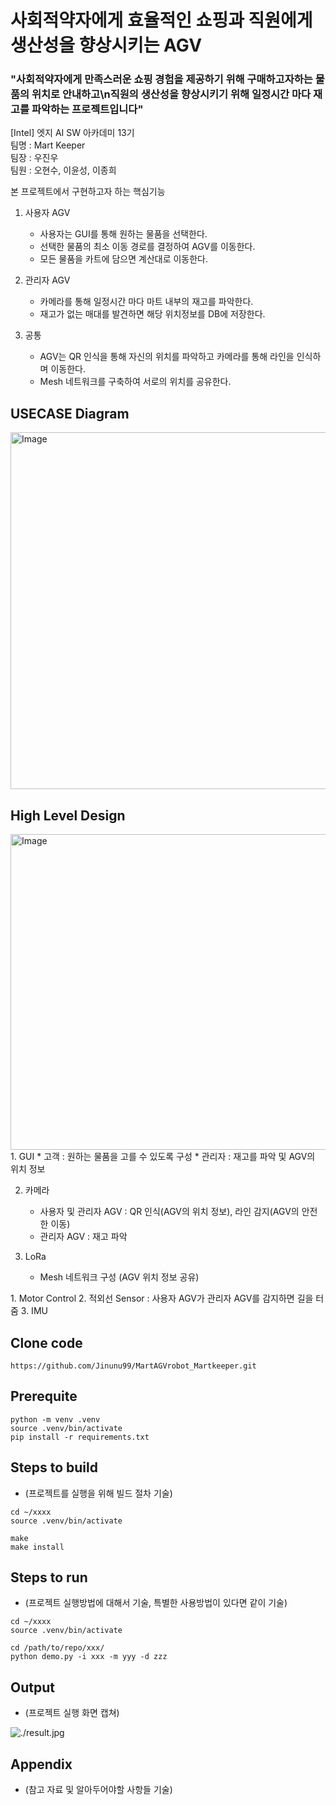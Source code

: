 # 사회적약자에게 효율적인 쇼핑과 직원에게 생산성을 향상시키는 AGV
### "사회적약자에게 만족스러운 쇼핑 경험을 제공하기 위해 구매하고자하는 물품의 위치로 안내하고\n직원의 생산성을 향상시키기 위해  일정시간 마다 재고를 파악하는 프로젝트입니다"

[Intel] 엣지 AI SW 아카데미 13기  
팀명 : Mart Keeper  
팀장 : 우진우  
팀원 : 오현수, 이윤성, 이종희  

  
본 프로젝트에서 구현하고자 하는 핵심기능  
1. 사용자 AGV  
   * 사용자는 GUI를 통해 원하는 물품을 선택한다.
   * 선택한 물품의 최소 이동 경로를 결정하여 AGV를 이동한다.
   * 모든 물품을 카트에 담으면 계산대로 이동한다.

2. 관리자 AGV  
   * 카메라를 통해 일정시간 마다 마트 내부의 재고를 파악한다.
   * 재고가 없는 매대를 발견하면 해당 위치정보를 DB에 저장한다.

3. 공통  
   * AGV는 QR 인식을 통해 자신의 위치를 파악하고 카메라를 통해 라인을 인식하며 이동한다.
   * Mesh 네트워크를 구축하여 서로의 위치를 공유한다.
  
  
## USECASE Diagram  
<img width="698" height="571" alt="Image" src="https://github.com/user-attachments/assets/fb9f603c-180b-4c33-b9d5-93e67859392e" />  

  
## High Level Design
<img width="769" height="505" alt="Image" src="https://github.com/user-attachments/assets/00f3d486-be05-4c23-9fb6-ddde2aca593c" />  


<Raspberry Pi>  
1. GUI  
   * 고객 : 원하는 물품을 고를 수 있도록 구성  
   * 관리자 : 재고를 파악 및 AGV의 위치 정보  

2. 카메라  
   * 사용자 및 관리자 AGV : QR 인식(AGV의 위치 정보), 라인 감지(AGV의 안전한 이동)  
   * 관리자 AGV : 재고 파악  

3. LoRa  
   * Mesh 네트워크 구성 (AGV 위치 정보 공유)  
  

<STM32>  
1. Motor Control  
2. 적외선 Sensor : 사용자 AGV가 관리자 AGV를 감지하면 길을 터줌  
3. IMU  
  
## Clone code

```shell
https://github.com/Jinunu99/MartAGVrobot_Martkeeper.git
```

## Prerequite

```shell
python -m venv .venv
source .venv/bin/activate
pip install -r requirements.txt
```

## Steps to build

* (프로젝트를 실행을 위해 빌드 절차 기술)

```shell
cd ~/xxxx
source .venv/bin/activate

make
make install
```

## Steps to run

* (프로젝트 실행방법에 대해서 기술, 특별한 사용방법이 있다면 같이 기술)

```shell
cd ~/xxxx
source .venv/bin/activate

cd /path/to/repo/xxx/
python demo.py -i xxx -m yyy -d zzz
```

## Output

* (프로젝트 실행 화면 캡쳐)

![./result.jpg](./result.jpg)

## Appendix

* (참고 자료 및 알아두어야할 사항들 기술)
